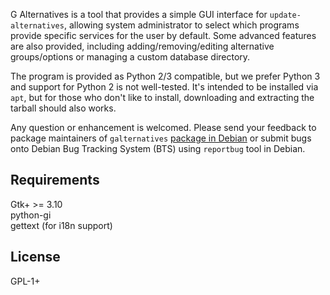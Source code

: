 G Alternatives is a tool that provides a simple GUI interface for `update-alternatives`, allowing system administrator to select which programs provide specific services for the user by default. Some advanced features are also provided, including adding/removing/editing alternative groups/options or managing a custom database directory.

The program is provided as Python 2/3 compatible, but we prefer Python 3 and support for Python 2 is not well-tested. It's intended to be installed via `apt`, but for those who don't like to install, downloading and extracting the tarball should also works.

Any question or enhancement is welcomed. Please send your feedback to package
maintainers of `galternatives` [package in Debian](https://tracker.debian.org/pkg/galternatives)
or submit bugs onto Debian Bug Tracking System (BTS) using `reportbug` tool in
Debian.

Requirements
-------------
Gtk+ >= 3.10  
python-gi  
gettext (for i18n support)

License
---------
GPL-1+
